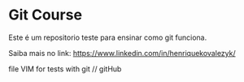 # Git Course

Este é um repositorio teste para ensinar como git funciona. 

Saiba mais no link: https://www.linkedin.com/in/henriquekovalezyk/

file VIM for tests with git // gitHub


